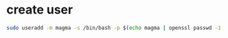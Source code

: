 # create user


```bash
sudo useradd -m magma -s /bin/bash -p $(echo magma | openssl passwd -1 -stdin)
```

